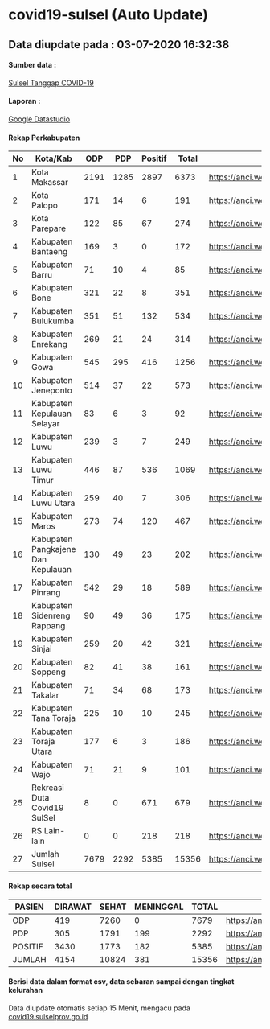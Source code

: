 
# covid19-sulsel (Auto Update)

## Data diupdate pada : 03-07-2020 16:32:38

#### Sumber data :
[Sulsel Tanggap COVID-19](https://covid19.sulselprov.go.id)

#### Laporan :
[Google Datastudio](https://datastudio.google.com/s/jythWGc1j4w)

#### Rekap Perkabupaten 
|No|Kota/Kab|ODP|PDP|Positif|Total|Link|
| --- | --- | --- | --- | --- | --- | --- |
|1|Kota Makassar|2191|1285|2897|6373|https://anci.web.id/cor/kota_makassar|
|2|Kota Palopo|171|14|6|191|https://anci.web.id/cor/kota_palopo|
|3|Kota Parepare|122|85|67|274|https://anci.web.id/cor/kota_parepare|
|4|Kabupaten Bantaeng|169|3|0|172|https://anci.web.id/cor/kabupaten_bantaeng|
|5|Kabupaten Barru|71|10|4|85|https://anci.web.id/cor/kabupaten_barru|
|6|Kabupaten Bone|321|22|8|351|https://anci.web.id/cor/kabupaten_bone|
|7|Kabupaten Bulukumba|351|51|132|534|https://anci.web.id/cor/kabupaten_bulukumba|
|8|Kabupaten Enrekang|269|21|24|314|https://anci.web.id/cor/kabupaten_enrekang|
|9|Kabupaten Gowa|545|295|416|1256|https://anci.web.id/cor/kabupaten_gowa|
|10|Kabupaten Jeneponto|514|37|22|573|https://anci.web.id/cor/kabupaten_jeneponto|
|11|Kabupaten Kepulauan Selayar|83|6|3|92|https://anci.web.id/cor/kabupaten_kepulauan_selayar|
|12|Kabupaten Luwu|239|3|7|249|https://anci.web.id/cor/kabupaten_luwu|
|13|Kabupaten Luwu Timur|446|87|536|1069|https://anci.web.id/cor/kabupaten_luwu_timur|
|14|Kabupaten Luwu Utara|259|40|7|306|https://anci.web.id/cor/kabupaten_luwu_utara|
|15|Kabupaten Maros|273|74|120|467|https://anci.web.id/cor/kabupaten_maros|
|16|Kabupaten Pangkajene Dan Kepulauan|130|49|23|202|https://anci.web.id/cor/kabupaten_pangkajene_dan_kepulauan|
|17|Kabupaten Pinrang|542|29|18|589|https://anci.web.id/cor/kabupaten_pinrang|
|18|Kabupaten Sidenreng Rappang|90|49|36|175|https://anci.web.id/cor/kabupaten_sidenreng_rappang|
|19|Kabupaten Sinjai|259|20|42|321|https://anci.web.id/cor/kabupaten_sinjai|
|20|Kabupaten Soppeng|82|41|38|161|https://anci.web.id/cor/kabupaten_soppeng|
|21|Kabupaten Takalar|71|34|68|173|https://anci.web.id/cor/kabupaten_takalar|
|22|Kabupaten Tana Toraja|225|10|10|245|https://anci.web.id/cor/kabupaten_tana_toraja|
|23|Kabupaten Toraja Utara|177|6|3|186|https://anci.web.id/cor/kabupaten_toraja_utara|
|24|Kabupaten Wajo|71|21|9|101|https://anci.web.id/cor/kabupaten_wajo|
|25|Rekreasi Duta Covid19 SulSel|8|0|671|679|https://anci.web.id/cor/rekreasi_duta_covid19_sulsel|
|26|RS Lain-lain|0|0|218|218|https://anci.web.id/cor/rs_lain-lain|
|27|Jumlah Sulsel|7679|2292|5385|15356|https://anci.web.id/cor/jumlah_sulsel|

#### Rekap secara total

| PASIEN | DIRAWAT | SEHAT | MENINGGAL | TOTAL | LINK |
| ---- | -------- | ---- | ---- |  ---- | ---- |
| ODP | 419 | 7260 | 0 | 7679 | https://anci.web.id/cor/odp_detail.html |
| PDP | 305 | 1791 | 199 | 2292 | https://anci.web.id/cor/pdp_detail.html |
| POSITIF | 3430 | 1773 | 182 | 5385 | https://anci.web.id/cor/positif_detail.html |
| JUMLAH | 4154 | 10824 | 381 | 15356 | https://anci.web.id/cor/jumlah_sulsel/ |

 
#### Berisi data dalam format csv, data sebaran sampai dengan tingkat kelurahan

Data diupdate otomatis setiap 15 Menit, mengacu pada [covid19.sulselprov.go.id](https://covid19.sulselprov.go.id)

